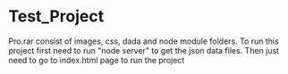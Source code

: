 # Test_Project
Pro.rar consist of images, css, dada and node module folders.
To run this project first need to run "node server" to get the json data files.
Then just need to go to index.html page to run the project
